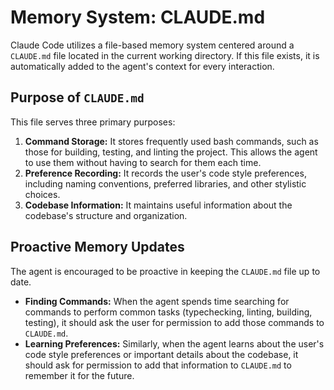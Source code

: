 # Memory System: CLAUDE.md

Claude Code utilizes a file-based memory system centered around a `CLAUDE.md` file located in the current working directory. If this file exists, it is automatically added to the agent's context for every interaction.

## Purpose of `CLAUDE.md`

This file serves three primary purposes:

1. **Command Storage:** It stores frequently used bash commands, such as those for building, testing, and linting the project. This allows the agent to use them without having to search for them each time.
2. **Preference Recording:** It records the user's code style preferences, including naming conventions, preferred libraries, and other stylistic choices.
3. **Codebase Information:** It maintains useful information about the codebase's structure and organization.

## Proactive Memory Updates

The agent is encouraged to be proactive in keeping the `CLAUDE.md` file up to date.

- **Finding Commands:** When the agent spends time searching for commands to perform common tasks (typechecking, linting, building, testing), it should ask the user for permission to add those commands to `CLAUDE.md`.
- **Learning Preferences:** Similarly, when the agent learns about the user's code style preferences or important details about the codebase, it should ask for permission to add that information to `CLAUDE.md` to remember it for the future.
